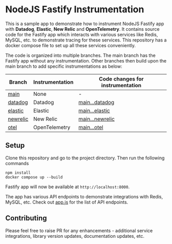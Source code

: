 # NodeJS Fastify Instrumentation

This is a sample app to demonstrate how to instrument NodeJS Fastify app with **Datadog**, **Elastic**, **New Relic** and **OpenTelemetry**. It contains source code for the Fastify app which interacts with various services like Redis, MySQL, etc. to demonstrate tracing for these services. This repository has a docker compose file to set up all these services conveniently.

The code is organized into multiple branches. The main branch has the Fastify app without any instrumentation. Other branches then build upon the main branch to add specific instrumentations as below:

| Branch                                                                         | Instrumentation | Code changes for instrumentation                                                                |
| ------------------------------------------------------------------------------ | --------------- | ----------------------------------------------------------------------------------------------- |
| [main](https://github.com/cubeapm/sample_app_nodejs_fastify/tree/main)         | None            | -                                                                                               |
| [datadog](https://github.com/cubeapm/sample_app_nodejs_fastify/tree/datadog) | Datadog       | [main...datadog](https://github.com/cubeapm/sample_app_nodejs_fastify/compare/main...datadog) |
| [elastic](https://github.com/cubeapm/sample_app_nodejs_fastify/tree/elastic)         | Elastic   | [main...elastic](https://github.com/cubeapm/sample_app_nodejs_fastify/compare/main...elastic)         |
| [newrelic](https://github.com/cubeapm/sample_app_nodejs_fastify/tree/newrelic) | New Relic       | [main...newrelic](https://github.com/cubeapm/sample_app_nodejs_fastify/compare/main...newrelic) |
| [otel](https://github.com/cubeapm/sample_app_nodejs_fastify/tree/otel)         | OpenTelemetry   | [main...otel](https://github.com/cubeapm/sample_app_nodejs_fastify/compare/main...otel)         |

## Setup

Clone this repository and go to the project directory. Then run the following commands

```
npm install
docker compose up --build
```

Fastify app will now be available at `http://localhost:8000`.

The app has various API endpoints to demonstrate integrations with Redis, MySQL, etc. Check out [app.js](app.js) for the list of API endpoints.

## Contributing

Please feel free to raise PR for any enhancements - additional service integrations, library version updates, documentation updates, etc.
